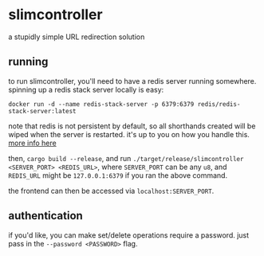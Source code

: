 # slimcontroller

a stupidly simple URL redirection solution

## running

to run slimcontroller, you'll need to have a redis server running somewhere. spinning up a redis stack server locally is easy:

`docker run -d --name redis-stack-server -p 6379:6379 redis/redis-stack-server:latest`

note that redis is not persistent by default, so all shorthands created will be wiped when the server is restarted. it's up to you on how you handle this. [more info here](https://redis.io/docs/latest/operate/oss_and_stack/management/persistence/)

then, `cargo build --release`, and run `./target/release/slimcontroller <SERVER_PORT> <REDIS_URL>`, where `SERVER_PORT` can be any `u8`, and `REDIS_URL` might be `127.0.0.1:6379` if you ran the above command.

the frontend can then be accessed via `localhost:SERVER_PORT`.

## authentication

if you'd like, you can make set/delete operations require a password. just pass in the `--password <PASSWORD>` flag.
